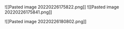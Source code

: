 ![[Pasted image 20220226175822.png]]
![[Pasted image 20220226175841.png]]

![[Pasted image 20220226180802.png]]